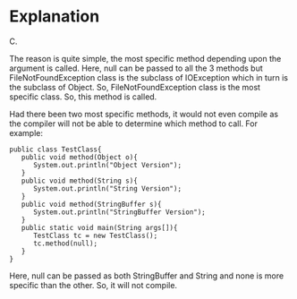 # Explanation

C.

The reason is quite simple, the most specific method depending upon the argument is called. Here, null can be passed to all the 3 methods but FileNotFoundException class is the subclass of IOException which in turn is the subclass of Object. So, FileNotFoundException class is the most specific class. So, this method is called.

Had there been two most specific methods, it would not even compile as the compiler will not be able to determine which method to call. For example:

```
public class TestClass{
   public void method(Object o){
      System.out.println("Object Version");
   }
   public void method(String s){
      System.out.println("String Version");
   }
   public void method(StringBuffer s){
      System.out.println("StringBuffer Version");
   }
   public static void main(String args[]){
      TestClass tc = new TestClass();
      tc.method(null);
   }
}
```
    
Here, null can be passed as both StringBuffer and String and none is more specific than the other. So, it will not compile.
